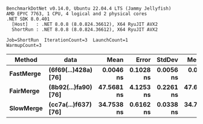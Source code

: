 ```

BenchmarkDotNet v0.14.0, Ubuntu 22.04.4 LTS (Jammy Jellyfish)
AMD EPYC 7763, 1 CPU, 4 logical and 2 physical cores
.NET SDK 8.0.401
  [Host]   : .NET 8.0.8 (8.0.824.36612), X64 RyuJIT AVX2
  ShortRun : .NET 8.0.8 (8.0.824.36612), X64 RyuJIT AVX2

Job=ShortRun  IterationCount=3  LaunchCount=1  
WarmupCount=3  

```
| Method    | data                 | Mean       | Error     | StdDev    | Median     | Min        | Max        | Gen0   | Allocated |
|---------- |--------------------- |-----------:|----------:|----------:|-----------:|-----------:|-----------:|-------:|----------:|
| **FastMerge** | **(6f69(...)428a) [76]** |  **0.0046 ns** | **0.1028 ns** | **0.0056 ns** |  **0.0028 ns** |  **0.0000 ns** |  **0.0109 ns** |      **-** |         **-** |
| **FairMerge** | **(8b92(...)fa90) [76]** | **47.5681 ns** | **4.1253 ns** | **0.2261 ns** | **47.6349 ns** | **47.3161 ns** | **47.7533 ns** | **0.0017** |     **144 B** |
| **SlowMerge** | **(cc7a(...)f637) [76]** | **34.7538 ns** | **0.6162 ns** | **0.0338 ns** | **34.7553 ns** | **34.7193 ns** | **34.7868 ns** | **0.0010** |      **80 B** |
